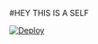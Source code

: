  #HEY THIS IS A SELF     



[![Deploy](https://www.herokucdn.com/deploy/button.svg)](https://heroku.com/deploy?template=https://github.com/lyfe00011/whatsapp-bot)
